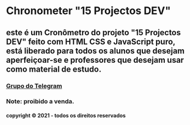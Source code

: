 # Chronometer "15 Projectos DEV"

##  este é um Cronômetro do projeto "15 Projectos DEV" feito com HTML CSS e JavaScript puro, está liberado para todos os alunos que desejam aperfeiçoar-se e professores que desejam usar como material de estudo.

### [Grupo do Telegram](https://t.me/joinchat/aOWT76kaxOcyOTY0)

### Note: proibido a venda.

#### copyright © 2021 - todos os direitos reservados